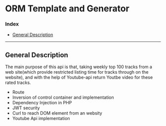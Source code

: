 # ORM Template and Generator


### Index

- [General Description](#general-purpose-and-principles)

---

## General Description
The main purpose of this api is that, taking weekly top 100 tracks from a web site(which provide restricted listing time for tracks through on the website), and with the help of Youtube-api return Youtbe video for these rated tracks.
  
- Route
- Inversion of control container and implementation
- Dependency Injection in PHP
- JWT security
- Curl to reach DOM element from an websity
- Youtube Api implementation


